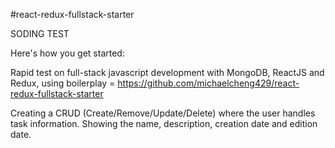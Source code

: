 #react-redux-fullstack-starter

SODING TEST

Here's how you get started:

Rapid test on full-stack javascript development with MongoDB, ReactJS and Redux, using boilerplay = https://github.com/michaelcheng429/react-redux-fullstack-starter

Creating a CRUD (Create/Remove/Update/Delete) where the user handles task information. Showing the name, description, creation date and edition date.

